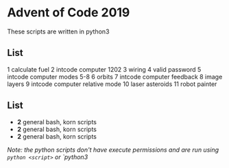 # Advent of Code 2019

These scripts are written in python3

## List

1 calculate fuel
2 intcode computer 1202
3 wiring
4 valid password
5 intcode computer modes 5-8
6 orbits
7 intcode computer feedback
8 image layers
9 intcode computer relative mode
10 laser asteroids
11 robot painter

## List

* **2** general bash, korn scripts
* **2** general bash, korn scripts
* **2** general bash, korn scripts

*Note: the python scripts don't have execute permissions and are run using `python <script>` or `python3 <script>*

## Links

* [Advent of Code 2019](https://adventofcode.com/2019)

